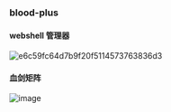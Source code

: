 ### blood-plus

#### webshell 管理器
![e6c59fc64d7b9f20f5114573763836d3](https://github.com/user-attachments/assets/da2b5033-7e66-48bc-8b68-fdd32dfa4e35)


#### 血剑矩阵

![image](https://github.com/user-attachments/assets/7e387c75-51ab-4a68-b83a-b9c19c0a3958)
